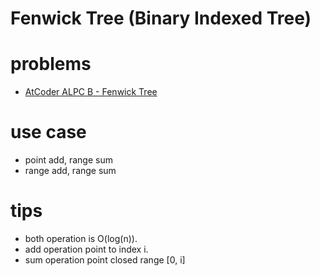 # Fenwick Tree (Binary Indexed Tree)


# problems
- [AtCoder ALPC B - Fenwick Tree](https://atcoder.jp/contests/practice2/tasks/practice2_b)





# use case 
- point add, range sum
- range add, range sum


# tips
- both operation is O(log(n)).
- add operation point to index i.
- sum operation point closed range [0, i]